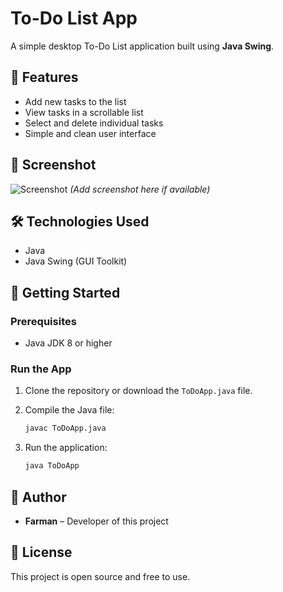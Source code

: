 # To-Do List App

A simple desktop To-Do List application built using **Java Swing**.

## 📝 Features

- Add new tasks to the list
- View tasks in a scrollable list
- Select and delete individual tasks
- Simple and clean user interface

## 📸 Screenshot

![Screenshot](#) *(Add screenshot here if available)*

## 🛠️ Technologies Used

- Java
- Java Swing (GUI Toolkit)

## 🚀 Getting Started

### Prerequisites

- Java JDK 8 or higher

### Run the App

1. Clone the repository or download the `ToDoApp.java` file.
2. Compile the Java file:

   ```bash
   javac ToDoApp.java
   ```

3. Run the application:

   ```bash
   java ToDoApp
   ```

## 👤 Author

- **Farman** – Developer of this project

## 📄 License

This project is open source and free to use.
